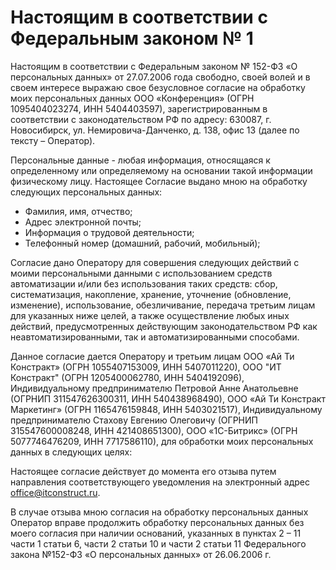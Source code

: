 # Настоящим в соответствии с Федеральным законом № 1
Настоящим в соответствии с Федеральным законом № 152-ФЗ «О персональных данных» от 27.07.2006 года свободно, своей волей и в своем интересе выражаю свое безусловное согласие на обработку моих персональных данных ООО «Конференция» (ОГРН 1095404023274, ИНН 5404403597), зарегистрированным в соответствии с законодательством РФ по адресу: 630087, г. Новосибирск, ул. Немировича-Данченко, д. 138, офис 13
(далее по тексту – Оператор).

Персональные данные - любая информация, относящаяся к определенному или определяемому на основании такой информации физическому лицу. Настоящее Согласие выдано мною на обработку следующих персональных данных:
- Фамилия, имя, отчество;
- Адрес электронной почты;
- Информация о трудовой деятельности;
- Телефонный номер (домашний, рабочий, мобильный);


Согласие дано Оператору для совершения следующих действий с моими персональными данными с использованием средств автоматизации и/или без использования таких средств: сбор, систематизация, накопление, хранение, уточнение (обновление, изменение), использование, обезличивание, передача третьим лицам для указанных ниже целей, а также осуществление любых иных действий, предусмотренных действующим законодательством РФ как неавтоматизированными, так и автоматизированными способами.

Данное согласие дается Оператору и третьим лицам ООО «Ай Ти Констракт» (ОГРН 1055407153009, ИНН 5407011220), ООО "ИТ Констракт" (ОГРН 1205400062780, ИНН 5404192096), Индивидуальному предпринимателю Петровой Анне Анатольевне (ОГРНИП 311547626300311, ИНН 540438968490), ООО «Ай Ти Констракт Маркетинг» (ОГРН 1165476159848, ИНН 5403021517), Индивидуальному предпринимателю Стахову Евгению Олеговичу (ОГРНИП 315547600008248, ИНН 421408651300), ООО «1С-Битрикс» (ОГРН 5077746476209, ИНН 7717586110), для обработки моих персональных данных в следующих целях:

Настоящее согласие действует до момента его отзыва путем направления соответствующего уведомления на электронный адрес office@itconstruct.ru.

В случае отзыва мною согласия на обработку персональных данных Оператор вправе продолжить обработку персональных данных без моего согласия при наличии оснований, указанных в пунктах 2 – 11 части 1 статьи 6, части 2 статьи 10 и части 2 статьи 11 Федерального закона №152-ФЗ «О персональных данных» от 26.06.2006 г.